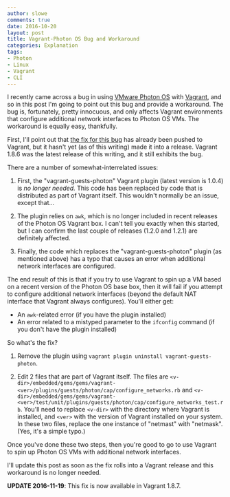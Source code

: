 ```yaml
---
author: slowe
comments: true
date: 2016-10-20
layout: post
title: Vagrant-Photon OS Bug and Workaround
categories: Explanation
tags:
- Photon
- Linux
- Vagrant
- CLI
---
```


I recently came across a bug in using [VMware Photon OS][link-1] with [Vagrant][link-2], and so in this post I'm going to point out this bug and provide a workaround. The bug is, fortunately, pretty innocuous, and only affects Vagrant environments that configure additional network interfaces to Photon OS VMs. The workaround is equally easy, thankfully.

First, I'll point out that [the fix for this bug][link-3] has already been pushed to Vagrant, but it hasn't yet (as of this writing) made it into a release. Vagrant 1.8.6 was the latest release of this writing, and it still exhibits the bug.

There are a number of somewhat-interrelated issues:

1. First, the "vagrant-guests-photon" Vagrant plugin (latest version is 1.0.4) is _no longer needed._ This code has been replaced by code that is distributed as part of Vagrant itself. This wouldn't normally be an issue, except that...

2. The plugin relies on `awk`, which is no longer included in recent releases of the Photon OS Vagrant box. I can't tell you exactly when this started, but I can confirm the last couple of releases (1.2.0 and 1.2.1) are definitely affected.

3. Finally, the code which replaces the "vagrant-guests-photon" plugin (as mentioned above) has a typo that causes an error when additional network interfaces are configured.

The end result of this is that if you try to use Vagrant to spin up a VM based on a recent version of the Photon OS base box, then it will fail if you attempt to configure additional network interfaces (beyond the default NAT interface that Vagrant always configures). You'll either get:

* An `awk`-related error (if you have the plugin installed)
* An error related to a mistyped parameter to the `ifconfig` command (if you don't have the plugin installed)

So what's the fix?

1. Remove the plugin using `vagrant plugin uninstall vagrant-guests-photon`.

2. Edit 2 files that are part of Vagrant itself. The files are `<v-dir>/embedded/gems/gems/vagrant-<ver>/plugins/guests/photon/cap/configure_networks.rb` and `<v-dir>/embedded/gems/gems/vagrant-<ver>/test/unit/plugins/guests/photon/cap/configure_networks_test.rb`. You'll need to replace `<v-dir>` with the directory where Vagrant is installed, and `<ver>` with the version of Vagrant installed on your system. In these two files, replace the one instance of "netmast" with "netmask". (Yes, it's a simple typo.)

Once you've done these two steps, then you're good to go to use Vagrant to spin up Photon OS VMs with additional network interfaces.

I'll update this post as soon as the fix rolls into a Vagrant release and this workaround is no longer needed.

**UPDATE 2016-11-19**: This fix is now available in Vagrant 1.8.7.



[link-1]: https://vmware.github.io/photon/
[link-2]: https://www.vagrantup.com/
[link-3]: https://github.com/mitchellh/vagrant/issues/7808

